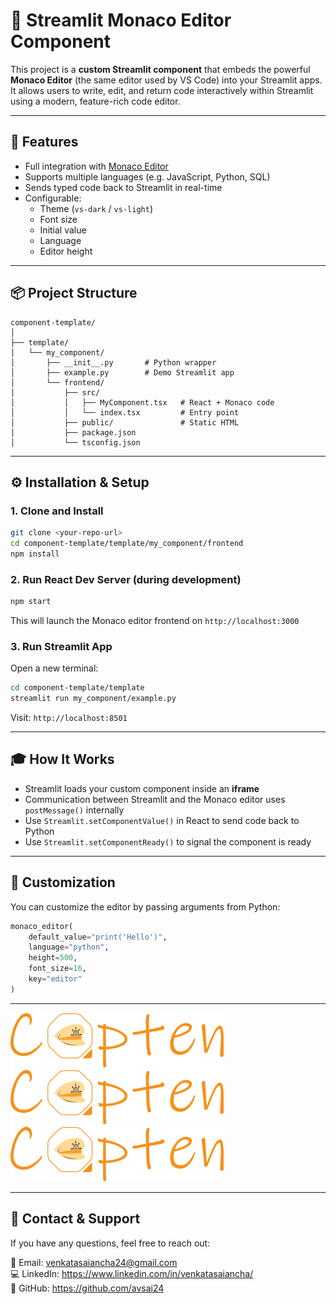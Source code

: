 # 🧠 Streamlit Monaco Editor Component

This project is a **custom Streamlit component** that embeds the powerful **Monaco Editor** (the same editor used by VS Code) into your Streamlit apps. It allows users to write, edit, and return code interactively within Streamlit using a modern, feature-rich code editor.

---

## 🚀 Features

- Full integration with [Monaco Editor](https://microsoft.github.io/monaco-editor/)
- Supports multiple languages (e.g. JavaScript, Python, SQL)
- Sends typed code back to Streamlit in real-time
- Configurable:
  - Theme (`vs-dark` / `vs-light`)
  - Font size
  - Initial value
  - Language
  - Editor height

---

## 📦 Project Structure

```
component-template/
│
├── template/
│   └── my_component/
│       ├── __init__.py       # Python wrapper
│       ├── example.py        # Demo Streamlit app
│       └── frontend/
│           ├── src/
│           │   ├── MyComponent.tsx   # React + Monaco code
│           │   └── index.tsx         # Entry point
│           ├── public/               # Static HTML
│           ├── package.json
│           └── tsconfig.json
```

---

## ⚙️ Installation & Setup

### 1. Clone and Install
```bash
git clone <your-repo-url>
cd component-template/template/my_component/frontend
npm install
```

### 2. Run React Dev Server (during development)
```bash
npm start
```
This will launch the Monaco editor frontend on `http://localhost:3000`

### 3. Run Streamlit App
Open a new terminal:
```bash
cd component-template/template
streamlit run my_component/example.py
```
Visit: `http://localhost:8501`

---

## 🎓 How It Works

- Streamlit loads your custom component inside an **iframe**
- Communication between Streamlit and the Monaco editor uses `postMessage()` internally
- Use `Streamlit.setComponentValue()` in React to send code back to Python
- Use `Streamlit.setComponentReady()` to signal the component is ready

---

## 🌟 Customization

You can customize the editor by passing arguments from Python:
```python
monaco_editor(
    default_value="print('Hello')",
    language="python",
    height=500,
    font_size=16,
    key="editor"
)
```

---
![Recommending code](https://github.com/avsai24/CaptenAI_Query_Genius/blob/main/images/Capten_logo_full.png)  
![CaptenAI Logo](https://github.com/avsai24/CaptenAI_Query_Genius/blob/main/images/Capten_logo_full.png)  
![CaptenAI Logo](https://github.com/avsai24/CaptenAI_Query_Genius/blob/main/images/Capten_logo_full.png)  

---

## 💌 **Contact & Support**
If you have any questions, feel free to reach out:

📧 Email: venkatasaiancha24@gmail.com  
💻 LinkedIn: https://www.linkedin.com/in/venkatasaiancha/  
📂 GitHub: https://github.com/avsai24  